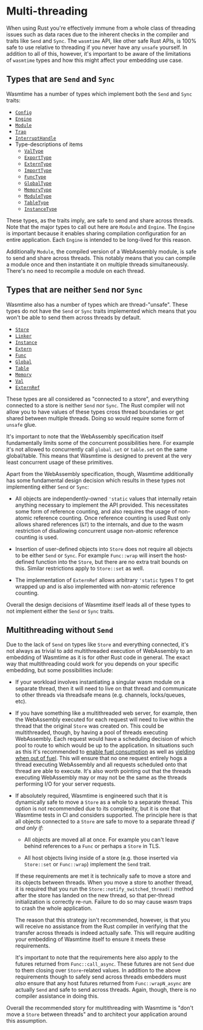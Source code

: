 # Multi-threading

When using Rust you're effectively immune from a whole class of threading issues
such as data races due to the inherent checks in the compiler and traits like
`Send` and `Sync`. The `wasmtime` API, like other safe Rust APIs, is 100% safe
to use relative to threading if you never have any `unsafe` yourself. In
addition to all of this, however, it's important to be aware of the limitations
of `wasmtime` types and how this might affect your embedding use case.

## Types that are `Send` and `Sync`

Wasmtime has a number of types which implement both the `Send` and `Sync`
traits:

* [`Config`](https://docs.wasmtime.dev/api/wasmtime/struct.Config.html)
* [`Engine`](https://docs.wasmtime.dev/api/wasmtime/struct.Engine.html)
* [`Module`](https://docs.wasmtime.dev/api/wasmtime/struct.Module.html)
* [`Trap`](https://docs.wasmtime.dev/api/wasmtime/struct.Trap.html)
* [`InterruptHandle`](https://docs.wasmtime.dev/api/wasmtime/struct.InterruptHandle.html)
* Type-descriptions of items
  * [`ValType`](https://docs.wasmtime.dev/api/wasmtime/struct.ValType.html)
  * [`ExportType`](https://docs.wasmtime.dev/api/wasmtime/struct.ExportType.html)
  * [`ExternType`](https://docs.wasmtime.dev/api/wasmtime/struct.ExternType.html)
  * [`ImportType`](https://docs.wasmtime.dev/api/wasmtime/struct.ImportType.html)
  * [`FuncType`](https://docs.wasmtime.dev/api/wasmtime/struct.FuncType.html)
  * [`GlobalType`](https://docs.wasmtime.dev/api/wasmtime/struct.GlobalType.html)
  * [`MemoryType`](https://docs.wasmtime.dev/api/wasmtime/struct.MemoryType.html)
  * [`ModuleType`](https://docs.wasmtime.dev/api/wasmtime/struct.ModuleType.html)
  * [`TableType`](https://docs.wasmtime.dev/api/wasmtime/struct.TableType.html)
  * [`InstanceType`](https://docs.wasmtime.dev/api/wasmtime/struct.InstanceType.html)

These types, as the traits imply, are safe to send and share across threads.
Note that the major types to call out here are `Module` and `Engine`. The
`Engine` is important because it enables sharing compilation configuration for
an entire application. Each `Engine` is intended to be long-lived for this
reason.

Additionally `Module`, the compiled version of a WebAssembly module, is safe to
send and share across threads. This notably means that you can compile a module
once and then instantiate it on multiple threads simultaneously. There's no need
to recompile a module on each thread.

## Types that are neither `Send` nor `Sync`

Wasmtime also has a number of types which are thread-"unsafe". These types do
not have the `Send` or `Sync` traits implemented which means that you won't be
able to send them across threads by default.

* [`Store`](https://docs.wasmtime.dev/api/wasmtime/struct.Store.html)
* [`Linker`](https://docs.wasmtime.dev/api/wasmtime/struct.Linker.html)
* [`Instance`](https://docs.wasmtime.dev/api/wasmtime/struct.Instance.html)
* [`Extern`](https://docs.wasmtime.dev/api/wasmtime/struct.Extern.html)
* [`Func`](https://docs.wasmtime.dev/api/wasmtime/struct.Func.html)
* [`Global`](https://docs.wasmtime.dev/api/wasmtime/struct.Global.html)
* [`Table`](https://docs.wasmtime.dev/api/wasmtime/struct.Table.html)
* [`Memory`](https://docs.wasmtime.dev/api/wasmtime/struct.Memory.html)
* [`Val`](https://docs.wasmtime.dev/api/wasmtime/struct.Val.html)
* [`ExternRef`](https://docs.wasmtime.dev/api/wasmtime/struct.ExternRef.html)

These types are all considered as "connected to a store", and everything
connected to a store is neither `Send` nor `Sync`. The Rust compiler will not
allow you to have values of these types cross thread boundaries or get shared
between multiple threads. Doing so would require some form of `unsafe` glue.

It's important to note that the WebAssembly specification itself fundamentally
limits some of the concurrent possibilities here. For example it's not allowed
to concurrently call `global.set` or `table.set` on the same global/table. This
means that Wasmtime is designed to prevent at the very least concurrent usage of
these primitives.

Apart from the WebAssembly specification, though, Wasmtime additionally has some
fundamental design decision which results in these types not implementing either
`Send` or `Sync`:

* All objects are independently-owned `'static` values that internally retain
  anything necessary to implement the API provided. This necessitates some form
  of reference counting, and also requires the usage of non-atomic reference
  counting. Once reference counting is used Rust only allows shared references
  (`&T`) to the internals, and due to the wasm restriction of disallowing
  concurrent usage non-atomic reference counting is used.

* Insertion of user-defined objects into `Store` does not require all objects to
  be either `Send` or `Sync`. For example `Func::wrap` will insert the
  host-defined function into the `Store`, but there are no extra trait bounds on
  this. Similar restrictions apply to `Store::set` as well.

* The implementation of `ExternRef` allows arbitrary `'static` types `T` to get
  wrapped up and is also implemented with non-atomic reference counting.

Overall the design decisions of Wasmtime itself leads all of these types to not
implement either the `Send` or `Sync` traits.

## Multithreading without `Send`

Due to the lack of `Send` on types like `Store` and everything connected, it's
not always as trivial to add multithreaded execution of WebAssembly to an
embedding of Wasmtime as it is for other Rust code in general. The exact way
that multithreading could work for you depends on your specific embedding, but
some possibilities include:

* If your workload involves instantiating a singular wasm module on a separate
  thread, then it will need to live on that thread and communicate to other
  threads via threadsafe means (e.g. channels, locks/queues, etc).

* If you have something like a multithreaded web server, for example, then the
  WebAssembly executed for each request will need to live within the thread that
  the original `Store` was created on. This could be multithreaded, though, by
  having a pool of threads executing WebAssembly. Each request would have a
  scheduling decision of which pool to route to which would be up to the
  application. In situations such as this it's recommended to [enable fuel
  consumption](https://docs.wasmtime.dev/api/wasmtime/struct.Config.html#method.consume_fuel)
  as well as [yielding when out of
  fuel](https://docs.wasmtime.dev/api/wasmtime/struct.Store.html#method.out_of_fuel_async_yield).
  This will ensure that no one request entirely hogs a thread executing
  WebAssembly and all requests scheduled onto that thread are able to execute.
  It's also worth pointing out that the threads executing WebAssembly may or may
  not be the same as the threads performing I/O for your server requests.

* If absolutely required, Wasmtime is engineered such that it is dynamically safe
  to move a `Store` as a whole to a separate thread. This option is not
  recommended due to its complexity, but it is one that Wasmtime tests in CI and
  considers supported. The principle here is that all objects connected to a
  `Store` are safe to move to a separate thread *if and only if*:

  * All objects are moved all at once. For example you can't leave behind
    references to a `Func` or perhaps a `Store` in TLS.

  * All host objects living inside of a store (e.g. those inserted via
    `Store::set` or `Func::wrap`) implement the `Send` trait.

  If these requirements are met it is technically safe to move a store and its
  objects between threads. When you move a store to another thread, it is
  required that you run the `Store::notify_switched_thread()` method after the
  store has landed on the new thread, so that per-thread initialization is
  correctly re-run. Failure to do so may cause wasm traps to crash the whole
  application.

  The reason that this strategy isn't recommended, however, is that you will
  receive no assistance from the Rust compiler in verifying that the transfer
  across threads is indeed actually safe. This will require auditing your
  embedding of Wasmtime itself to ensure it meets these requirements.

  It's important to note that the requirements here also apply to the futures
  returned from `Func::call_async`. These futures are not `Send` due to them
  closing over `Store`-related values. In addition to the above requirements
  though to safely send across threads embedders must *also* ensure that any
  host futures returned from `Func::wrapN_async` are actually `Send` and safe to
  send across threads. Again, though, there is no compiler assistance in doing
  this.

Overall the recommended story for multithreading with Wasmtime is "don't move a
`Store` between threads" and to architect your application around this
assumption.
